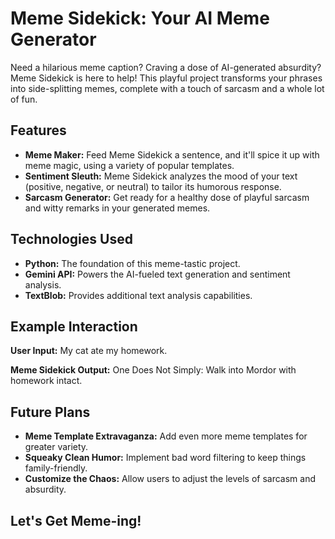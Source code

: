# Meme Sidekick: Your AI Meme Generator

Need a hilarious meme caption? Craving a dose of AI-generated absurdity? Meme Sidekick is here to help! This playful project transforms your phrases into side-splitting memes, complete with a touch of sarcasm and a whole lot of fun.

## Features

* **Meme Maker:**  Feed Meme Sidekick a sentence, and it'll spice it up with meme magic, using a variety of popular templates.
* **Sentiment Sleuth:**  Meme Sidekick analyzes the mood of your text (positive, negative, or neutral) to tailor its humorous response.
* **Sarcasm Generator:**  Get ready for a healthy dose of playful sarcasm and witty remarks in your generated memes.

## Technologies Used

* **Python:** The foundation of this meme-tastic project.
* **Gemini API:**  Powers the AI-fueled text generation and sentiment analysis.
* **TextBlob:** Provides additional text analysis capabilities.

## Example Interaction 

**User Input:** My cat ate my homework.

**Meme Sidekick Output:**  One Does Not Simply: Walk into Mordor with homework intact.

## Future Plans

* **Meme Template Extravaganza:**  Add even more meme templates for greater variety.
* **Squeaky Clean Humor:** Implement bad word filtering to keep things family-friendly.
* **Customize the Chaos:**  Allow users to adjust the levels of sarcasm and absurdity.

##  Let's Get Meme-ing! 

